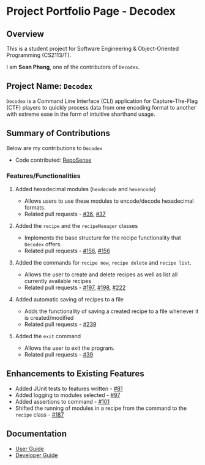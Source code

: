 # Project Portfolio Page - Decodex

## Overview

This is a student project for Software Engineering & Object-Oriented Programming (CS2113/T).

I am **Sean Phang**, one of the contributors of `Decodex`.

## Project Name: `Decodex`
`Decodex` is a Command Line Interface (CLI) application for Capture-The-Flag (CTF) players to quickly process data from one encoding format to another with extreme ease in the form of intuitive shorthand usage.

## Summary of Contributions
Below are my contributions to `Decodex`

- Code contributed: [RepoSense](https://nus-cs2113-ay2122s1.github.io/tp-dashboard/?search=SeenFang&sort=groupTitle&sortWithin=title&timeframe=commit&mergegroup=&groupSelect=groupByRepos&breakdown=true&checkedFileTypes=docs~functional-code~test-code~other&since=2021-09-25&tabOpen=true&tabType=authorship&tabAuthor=SeenFang&tabRepo=AY2122S1-CS2113T-T10-3%2Ftp%5Bmaster%5D&authorshipIsMergeGroup=false&authorshipFileTypes=docs~functional-code~test-code&authorshipIsBinaryFileTypeChecked=false)

### Features/Functionalities

1. Added hexadecimal modules (`hexdecode` and `hexencode`)
    - Allows users to use these modules to encode/decode hexadecimal formats.
    - Related pull requests - [#36](https://github.com/AY2122S1-CS2113T-T10-3/tp/pull/36), [#37](https://github.com/AY2122S1-CS2113T-T10-3/tp/pull/37)

2. Added the `recipe` and the `recipeManager` classes
   - Implements the base structure for the recipe functionality that `Decodex` offers.
   - Related pull requests - [#156](https://github.com/AY2122S1-CS2113T-T10-3/tp/pull/156), [#156](https://github.com/AY2122S1-CS2113T-T10-3/tp/pull/157)

3. Added the commands for `recipe new`, `recipe delete` and `recipe list`.
   - Allows the user to create and delete recipes as well as list all currently available recipes
   - Related pull requests - [#197](https://github.com/AY2122S1-CS2113T-T10-3/tp/pull/197), [#198](https://github.com/AY2122S1-CS2113T-T10-3/tp/pull/198), [#222](https://github.com/AY2122S1-CS2113T-T10-3/tp/pull/222)

4. Added automatic saving of recipes to a file
   - Adds the functionality of saving a created recipe to a file whenever it is created/modified
   - Related pull requests - [#239](https://github.com/AY2122S1-CS2113T-T10-3/tp/pull/239)

5. Added the `exit` command
   - Allows the user to exit the program.
   - Related pull requests - [#39](https://github.com/AY2122S1-CS2113T-T10-3/tp/pull/39)

## Enhancements to Existing Features
- Added JUnit tests to features written - [#81](https://github.com/AY2122S1-CS2113T-T10-3/tp/pull/81)
- Added logging to modules selected - [#97](https://github.com/AY2122S1-CS2113T-T10-3/tp/pull/97)
- Added assertions to command - [#101](https://github.com/AY2122S1-CS2113T-T10-3/tp/pull/101)
- Shifted the running of modules in a recipe from the command to the `recipe` class - [#187](https://github.com/AY2122S1-CS2113T-T10-3/tp/pull/187)

## Documentation
- [User Guide](https://ay2122s1-cs2113t-t10-3.github.io/tp/UserGuide.html)
- [Developer Guide](https://ay2122s1-cs2113t-t10-3.github.io/tp/DeveloperGuide.html)
